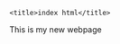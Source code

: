 </html>

<html lang="en-US">
  
  <head>
    <meta charset="utf-8" />
    <meta name= "JohnnyRay" content="width=device-width" />

    <title>index html</title>
  </head>
  <body>
  This is my new webpage 
  </img  "C:\Users\mrpre\OneDrive\Pictures\MeganTheeStallionForbesCover-780x1000.jpg">



  </body>
</html>

